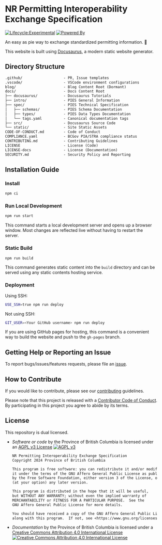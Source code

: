 # NR Permitting Interoperability Exchange Specification

[![Lifecycle:Experimental](https://img.shields.io/badge/Lifecycle-Experimental-339999)](https://github.com/bcgov/repomountie/blob/master/doc/lifecycle-badges.md)
[![Powered By](https://img.shields.io/badge/Powered%20By-Docusaurus-3ECC5F?logo=docusaurus)](https://docusaurus.io/)

An easy as pie way to exchange standardized permitting information. 🥧

This website is built using [Docusaurus](https://docusaurus.io/), a modern
static website generator.

## Directory Structure

```txt
.github/                   - PR, Issue templates
.vscode/                   - VSCode environment configurations
blog/                      - Blog Content Root (Dormant)
docs/                      - Docs Content Root
├── docusaurus/            - Docusaurus Tutorials
├── intro/                 - PIES General Information
├── spec/                  - PIES Technical Specification
│   ├── schemas/           - PIES Schema Documentation
│   ├── types/             - PIES Data Types Documentation
│   └── tags.yaml          - Canonical documentation tags
├── src/                   - Docusaurus Source Code
└── static/                - Site Static Assets
CODE-OF-CONDUCT.md         - Code of Conduct
COMPLIANCE.yaml            - BCGov PIA/STRA compliance status
CONTRIBUTING.md            - Contributing Guidelines
LICENSE                    - License (Code)
LICENSE-docs               - License (Documentation)
SECURITY.md                - Security Policy and Reporting
```

## Installation Guide

### Install

```sh
npm ci
```

### Run Local Development

```sh
npm run start
```

This command starts a local development server and opens up a browser window.
Most changes are reflected live without having to restart the server.

### Static Build

```sh
npm run build
```

This command generates static content into the `build` directory and can be
served using any static contents hosting service.

### Deployment

Using SSH:

```sh
USE_SSH=true npm run deploy
```

Not using SSH:

```sh
GIT_USER=<Your GitHub username> npm run deploy
```

If you are using GitHub pages for hosting, this command is a convenient way to
build the website and push to the `gh-pages` branch.

## Getting Help or Reporting an Issue

To report bugs/issues/features requests, please file an
[issue](https://github.com/bcgov/nr-pies/issues).

## How to Contribute

If you would like to contribute, please see our [contributing](CONTRIBUTING.md)
guidelines.

Please note that this project is released with a
[Contributor Code of Conduct](CODE-OF-CONDUCT.md). By participating in this
project you agree to abide by its terms.

## License

This repository is dual licensed.

- _Software or code_ by the Province of British Columbia is licensed under an
[AGPL v3 License](./LICENSE)
[![AGPL v3](https://img.shields.io/badge/License-AGPL_v3-blue.svg)](https://www.gnu.org/licenses/agpl-3.0)

  ```txt
  NR Permitting Interoperability Exchange Specification
  Copyright 2024 Province of British Columbia

  This program is free software: you can redistribute it and/or modify
  it under the terms of the GNU Affero General Public License as published
  by the Free Software Foundation, either version 3 of the License, or
  (at your option) any later version.

  This program is distributed in the hope that it will be useful,
  but WITHOUT ANY WARRANTY; without even the implied warranty of
  MERCHANTABILITY or FITNESS FOR A PARTICULAR PURPOSE.  See the
  GNU Affero General Public License for more details.

  You should have received a copy of the GNU Affero General Public License
  along with this program.  If not, see <https://www.gnu.org/licenses/>.
  ```

- _Documentation_ by the Province of British Columbia is licensed under a
[Creative Commons Attribution 4.0 International License](./LICENSE-docs)
[![Creative Commons Attribution 4.0 International License](https://i.creativecommons.org/l/by/4.0/80x15.png)](http://creativecommons.org/licenses/by/4.0/)

